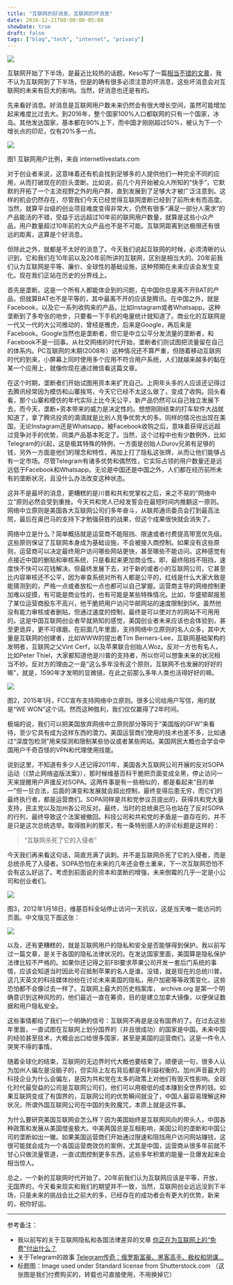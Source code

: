 ```yaml
---
title: "互联网的好消息，互联网的坏消息"
date: 2016-12-21T00:00:00-05:00
showDate: true
draft: false
tags: ["blog","tech", "internet", "privacy"]
---
```

![](/images/internet_goodnews_badnews/title.jpeg)

互联网开始了下半场，是最近比较热的话题。Keso写了一篇[相当不错的文章](http://mp.weixin.qq.com/s/iN4qCm1YTJlDW-228VJnEg)，我不认为互联网到了下半场，但是的确有很多必须注意的坏消息，这些坏消息会对互联网的未来有巨大的影响。当然，好消息也还是有的。

<!--more--> 

先来看好消息。好消息是互联网用户数未来仍然会有很大增长空间，虽然可能增加起来难度比过去大。到2016年，整个国家100%人口都联网的只有一个国家，冰岛。其他发达国家，基本都在90%上下，而中国才刚刚超过50%，被认为下一个增长点的印尼，仅有20%多一点。

![](/images/internet_goodnews_badnews/0.jpeg)

图1 互联网用户比例，来自 internetlivestats.com

对于创业者来说，这意味着还有机会找到足够多的人提供他们一种完全不同的应用，从而打破现在的巨头垄断。比如说，前几个月开始被众人所知的“快手”，它默默的开拓了一个主流视野之外的用户群，直到发展到了足够大才被广泛注意到。这样的机会仍然存在，尽管我们今天已经觉得互联网垄断已经到了前所未有而高度。当然，就算平台级的创业项目难度变得非常大，仍然有很多“满足一部分人需求”的产品能活的不错，受益于远远超过10年前的联网用户数量，就算是这些小众产品，用户数量超过10年前的大众产品也不是不可能。互联网距离到达极限还有很远的距离，这算是个好消息。

但除此之外，就都是不太好的消息了。今天我们说起互联网的时候，必须清晰的认识到，它和我们在10年前以及20年前所讲的互联网，区别是相当大的。20年前我们认为互联网是平等、廉价、全球性的基础设施，这种预期在未来应该会发生变化。现在我们正站在历史的分界线上。

首先是垄断。这是一个所有人都能体会到的问题，在中国你总是离不开BAT的产品，但就算BAT也不是平等的，其中最离不开的应该是腾讯。在中国之外，就是Facebook，以及它一系列收购来的产品，比如Instagram或者Whatsapp。这种垄断到了多夸张的地步，只要看一下手机的电量统计就知道了。商业化的互联网是一代又一代的大公司推动的，曾经是雅虎，后来是Google，再后来是Facebook。Google当然也是垄断者，但它是中立公平分发流量的垄断者，和Facebook不是一回事。从社交网络的时代开始，垄断者们则试图把流量留在自己的体系内。PC互联网的末期(2008年）这种情况还不算严重，但随着移动互联网时代的到来，小屏幕上同时使用多个应用不符合用户系统，人们就越来越多的黏在某一个应用上，就像你现在通过微信看这篇文章。

在这个时期，垄断者们开始试图用资本来扩充自己。上网年头多的人应该还记得过去腾讯经常因为模仿和山寨挨骂，今天它已经不太这么做了，变成了收购。回头看看，那个山寨和模仿的年代实际上比今天公平，新产品仍然可以自己独立发展下去。而今天，垄断+资本带来的威力是决定性的。想想刚刚结束的打车软件大战就知道了，拿了腾讯投资的滴滴就是比别人竞争优势大的多。同样的情况也出现在美国，无论Instagram还是Whatsapp，被Facebook收购之后，意味着获得远远超过竞争对手的优势，同类产品基本死定了。当然，这个过程中也有少数例外，比如Telegram的兴起，这是极其特殊的特例，一方面是创始人Durov兄弟有足够的钱，另外一方面是他们的理念和特性，再加上打了隐私这张牌，从而让他们能够占有一定市场。尽管Telegram有诸多优势和偶然性，它实际占领的用户数量还是远远低于Facebook和Whatsapp。无论是中国还是中国之外，人们都在经历前所未有的垄断状况，且没什么办法改变这种状态。

这并不是最坏的消息，更糟糕的是川普和共和党掌权之后，来之不易的“网络中立”原则必然会受到重挫。今天共和党人已经发誓会在最短时间内推翻这一原则。网络中立原则是美国各大互联网公司们多年奋斗，从联邦通讯委员会打到最高法院，最后在奥巴马的支持下才勉强获胜的战果，但这个成果很快就会消失了。

网络中立是什么？简单概括就是运营商不能阻挡、限速或者付费提高带宽优先级。这些原则保证了互联网本身成为基础设施，不会被接入商控制。如果没有这些原则，运营商可以决定最终用户访问哪些网站更快，甚至哪些不能访问。这种感觉有点接近中国的删贴和审核系统，只是看起来更加商业性。即，最终阻挡不阻挡，速度快不快可以花钱解决。但最终发展下去，对于新的或者小的互联网公司，它甚至比内容审核还不公平，因为审查系统对所有人都是公平的，红线是什么大家大致是能猜测到的，严格一点或者放松一点也都可以自己掌握。运营商主导的网络控制更加难以捉摸，有可能是商业性的，也有可能是某些特殊情况。比如，华盛顿邮报惹了某位运营商股东不高兴，他干脆把用户访问华邮网站的速度限制到5K。虽然他没有能力审核或者删贴，但通过速度的控制，最终是可以使对方的网站不可用用的。这是中国互联网创业者早就熟知的感觉，美国创业者未来应该也会体验到，甚至更诡异，更不可琢磨。在前面几年里面，支持网络中立原则的名人众多，其中大量是互联网的创建者，比如WWW的提出者Tim Berners-Lee，互联网基础架构的发明者，互联网之父Vint Cerf，以及苹果联合创始人Woz。反对一方也有名人，比如Peter Thiel，大家都知道他是川普的支持者，所以你可以想象未来的状况相当不妙。反对方的理由之一是“这么多年没有这个原则，互联网不也发展的好好的嘛”，就是，1590年才发明的显微镜，在此之前那么多年人类也活得好好的嘛。

![](/images/internet_goodnews_badnews/1.jpeg)

图2，2015年1月，FCC宣布支持网络中立原则。很多公司给用户写信，用的就是“WE WON”这个词。然而这种胜利，我们仅仅赢得了2年时间。

极端的说，我们可以把美国放弃网络中立原则部分等同于“美国版的GFW”来看待，至少它具有成为这样东西的潜力。美国运营商们使用的技术也差不多，比如通过“深度包检测”用来探测和限制某些协议或者某些网站。美国网民大概也会学会中国用户千奇百怪的VPN和代理使用技能。

说到这里，不知道有多少人还记得2011年，美国各大互联网公司开展的反对SOPA运动（《禁止网络盗版法案》），那时候维基百科干脆把页面变成全黑，停止访问一天来提醒用户声援反对SOPA。这两件事是有一些相似的，都是看起来“目的单一”但一旦合法，后面的演变和发展就会超出控制，最终变得后患无穷，而它们的最终执行者，都是运营商们。SOPA同样是共和党参议员提出的，获得共和党大量支持，民主党以及加州各公司反对。最终，当时的总统奥巴马也站在了反对SOPA的行列，最终导致这个法案被撤回。科技公司和共和党的矛盾是一直存在的，并不是只是这次总统选举。取得胜利的那天，有一条特别感人的评论标题是这样的：

> “互联网杀死了它的入侵者”

今天我们再来看这句话，简直充满了讽刺。并不是互联网杀死了它的入侵者，而是总统杀死了入侵者。SOPA恐怕在未来的几年还会卷土重来，下一次互联网恐怕不会有这么好运了。考虑到前面说的资本和垄断的增强，未来倒霉的几乎一定是小公司和创业者们。

![](/images/internet_goodnews_badnews/2.jpeg)

图3，2012年1月18日，维基百科全站停止访问一天抗议，这是当天唯一能访问的页面。中文版见下面这张：

![](/images/internet_goodnews_badnews/3.jpeg)

以及，还有更糟糕的，就是互联网用户的隐私和安全是否能够得到保护。我以前写过一篇文章，是关于各国的隐私法律状况的。在发达国家里面，美国算是隐私保护法律比较不严格的。如果你还记得之前FBI要求苹果公司开发一套后门系统的事情，应该会知道当时因此号召抵制苹果的名人是谁。没错，就是现在的总统川普。这几天英文的科技媒体纷纷在讨论未来美国的隐私，用户加密等等政策变化，这些恐怕都不会像过去一样了。互联网上最大的历史档案库， archive.org 是第一个明确意识到这种风险的，他们最近一直在筹资，目的是建立加拿大镜像，以便保证数据和用户隐私安全。

这些事情都给了我们一个明确的信号：互联网不再是是没有国界的了。在过去这些年里面，一直试图在互联网上划分国界的（并且很成功）的国家是中国。未来中国的经验甚至技术，大概会出口给很多国家，甚至是美国的运营商们。这是一件令人哭笑不得的事情。

随着全球化的结束，互联网的无边界时代大概也要结束了。顺便说一句，很多人认为加州人偏左是没脑子的，但实际上左右背后都是有利益权衡的。加州声音最大的科技企业为什么会偏左，是因为共和党在太多的政策上对他们有毁灭性影响。全球化时代最受益的公司是互联网公司们，他们可以用极低的成本赚到全世界的钱。如果互联网变成了有国界的，互联网公司的优势瞬间就没了，中国人最容易理解这种状况，所谓外国互联网公司在中国的失败魔咒，本质上就是这件事。

为什么要研究美国互联网会怎么样？因为美国始终是互联网风向的带头人，中国各种政策和发展从美国借鉴极大。中美两国总是互相影响，美国公司的垄断和中国公司的垄断如出一辙。如果美国运营商们开始通过限速和阻挡用户访问网站赚钱，这很可能就会成为一个各国运营商效仿的案例，尤其是中国，运营商从很多年前就不甘心只做流量管道，一直试图控制更多东西，这些多年积累的能量一旦爆发起来会相当惊人。

总之，一个新的互联网时代开始了。20年前我们认为互联网应该是平等，开放，无国界的，今天看来现实和我们的期望并不一致，当然，互联网创业远远没到下半场，只是未来的挑战会比之前大的多，已经存在的成功者会有更大的优势，新来的，祝你好运。

----

参考备注：

* 我以前写的关于互联网隐私和各国法律差异的文章  [你正在为互联网上的“免费”付出什么？](../internet_free_privacy/)
* 关于Telegram的故事 [Telegram传奇：俄罗斯富豪、黑客高手、极权和阴谋…](../telegram_russian_hacker/)
* 标题图：Image used under Standard license from Shutterstock.com （这张图是我们付费购买的，转载也可直接使用，不用换掉它）

